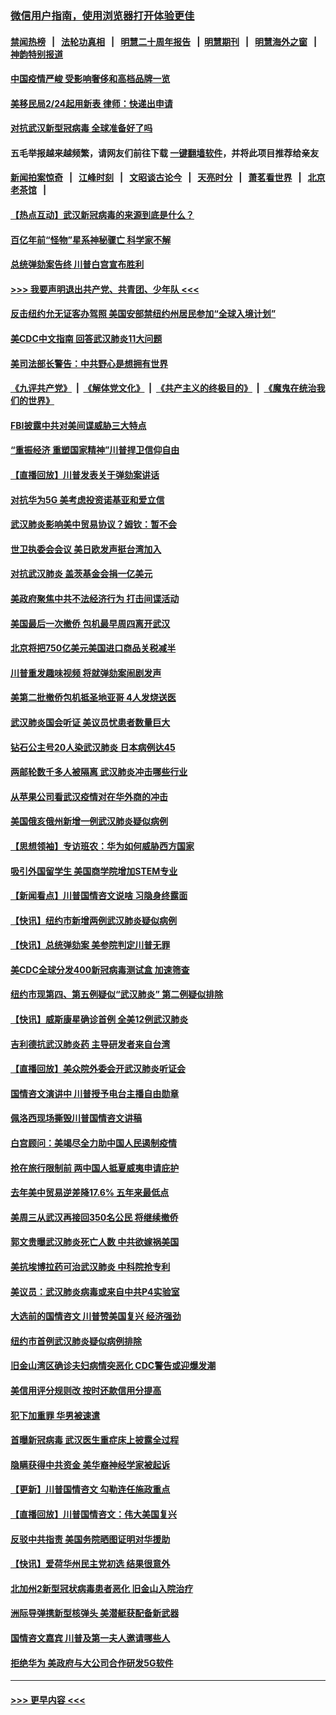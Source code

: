 ### [微信用户指南，使用浏览器打开体验更佳](https://github.com/gfw-breaker/banned-news1/blob/master/indexes/wechat-guide.md?t=0)
#### [禁闻热榜](热点新闻.md?t=0)  &nbsp;&nbsp;|&nbsp;&nbsp; [法轮功真相](https://github.com/gfw-breaker/truth/blob/master/README.md?t=0) &nbsp;&nbsp;|&nbsp;&nbsp; [明慧二十周年报告](https://github.com/gfw-breaker/mh-reports/blob/master/README.md?t=0) &nbsp;&nbsp;|&nbsp;&nbsp;[明慧期刊](https://github.com/gfw-breaker/mh-qikan) &nbsp;&nbsp;|&nbsp;&nbsp; [明慧海外之窗](https://github.com/gfw-breaker/mh-news/blob/master/README.md?t=0) &nbsp;&nbsp;|&nbsp;&nbsp; [神韵特别报道](https://github.com/gfw-breaker/mh-news/blob/master/shenyun.md?t=0)
#### [中国疫情严峻 受影响奢侈和高档品牌一览](../pages/nsc412/n11850319.md?t=02071044) 
#### [美移民局2/24起用新表 律师：快递出申请](../pages/nsc412/n11848220.md?t=02071044) 
#### [对抗武汉新型冠病毒 全球准备好了吗](../pages/nsc412/n11850142.md?t=02071044) 
#### 五毛举报越来越频繁，请网友们前往下载 [一键翻墙软件](https://github.com/gfw-breaker/ssr-accounts)，并将此项目推荐给亲友
#### [新闻拍案惊奇](https://github.com/gfw-breaker/banned-news1/blob/master/pages/link4.md) &nbsp;&nbsp;|&nbsp;&nbsp; [江峰时刻](https://github.com/gfw-breaker/banned-news1/blob/master/pages/link4.md) &nbsp;&nbsp;|&nbsp;&nbsp; [文昭谈古论今](https://github.com/gfw-breaker/banned-news1/blob/master/pages/link4.md) &nbsp;&nbsp;|&nbsp;&nbsp; [天亮时分](https://github.com/gfw-breaker/banned-news1/blob/master/pages/link4.md) &nbsp;&nbsp;|&nbsp;&nbsp; [萧茗看世界](https://github.com/gfw-breaker/banned-news1/blob/master/pages/link4.md) &nbsp;&nbsp;|&nbsp;&nbsp; [北京老茶馆](https://github.com/gfw-breaker/banned-news1/blob/master/pages/link4.md) &nbsp;&nbsp;|&nbsp;&nbsp; 
#### [【热点互动】武汉新冠病毒的来源到底是什么？](../pages/nsc412/n11849749.md?t=02071044) 
#### [百亿年前“怪物”星系神秘骤亡 科学家不解](../pages/nsc412/n11849863.md?t=02071044) 
#### [总统弹劾案告终 川普白宫宣布胜利](../pages/nsc412/n11849985.md?t=02071044) 
#### [>>> 我要声明退出共产党、共青团、少年队 <<<](https://github.com/begood0513/goodnews/blob/master/quit/letter.md) 
#### [反击纽约允无证客办驾照  美国安部禁纽约州居民参加“全球入境计划”](../pages/nsc412/n11849828.md?t=02071044) 
#### [美CDC中文指南 回答武汉肺炎11大问题](../pages/nsc412/n11849703.md?t=02071044) 
#### [美司法部长警告：中共野心是想拥有世界](../pages/nsc412/n11849769.md?t=02071044) 
#### [《九评共产党》](https://github.com/begood0513/9ping.md/blob/master/README.md) &nbsp;|&nbsp; [《解体党文化》](../../../../jtdwh.md/blob/master/README.md)  &nbsp;|&nbsp; [《共产主义的终极目的》](../../../../gczydzjmd.md/blob/master/README.md) &nbsp;|&nbsp; [《魔鬼在统治我们的世界》](../../../../mgztzwmdsj.md/blob/master/README.md) 
#### [FBI披露中共对美间谍威胁三大特点](../pages/nsc412/n11849700.md?t=02071044) 
#### [“重振经济 重塑国家精神”川普捍卫信仰自由](../pages/nsc412/n11849641.md?t=02071044) 
#### [【直播回放】川普发表关于弹劾案讲话](../pages/nsc412/n11849472.md?t=02071044) 
#### [对抗华为5G 美考虑投资诺基亚和爱立信](../pages/nsc412/n11849510.md?t=02071044) 
#### [武汉肺炎影响美中贸易协议？姆钦：暂不会](../pages/nsc412/n11849497.md?t=02071044) 
#### [世卫执委会会议 美日欧发声挺台湾加入](../pages/nsc412/n11849433.md?t=02071044) 
#### [对抗武汉肺炎 盖茨基金会捐一亿美元](../pages/nsc412/n11848953.md?t=02071044) 
#### [美政府聚焦中共不法经济行为 打击间谍活动](../pages/nsc412/n11849322.md?t=02071044) 
#### [美国最后一次撤侨 包机最早周四离开武汉](../pages/nsc412/n11849395.md?t=02071044) 
#### [北京将把750亿美元美国进口商品关税减半](../pages/nsc412/n11848896.md?t=02071044) 
#### [川普重发趣味视频 将就弹劾案闹剧发声](../pages/nsc412/n11848715.md?t=02071044) 
#### [美第二批撤侨包机抵圣地亚哥 4人发烧送医](../pages/nsc412/n11847923.md?t=02071044) 
#### [武汉肺炎国会听证 美议员忧患者数量巨大](../pages/nsc412/n11844851.md?t=02071044) 
#### [钻石公主号20人染武汉肺炎 日本病例达45](../pages/nsc412/n11847823.md?t=02071044) 
#### [两邮轮数千多人被隔离 武汉肺炎冲击哪些行业](../pages/nsc412/n11847456.md?t=02071044) 
#### [从苹果公司看武汉疫情对在华外商的冲击](../pages/nsc412/n11847586.md?t=02071044) 
#### [美国俄亥俄州新增一例武汉肺炎疑似病例](../pages/nsc412/n11847714.md?t=02071044) 
#### [【思想领袖】专访班农：华为如何威胁西方国家](../pages/nsc412/n11847306.md?t=02071044) 
#### [吸引外国留学生 美国商学院增加STEM专业](../pages/nsc412/n11847417.md?t=02071044) 
#### [【新闻看点】川普国情咨文说啥 习隐身终露面](../pages/nsc412/n11847016.md?t=02071044) 
#### [【快讯】纽约市新增两例武汉肺炎疑似病例](../pages/nsc412/n11847250.md?t=02071044) 
#### [【快讯】总统弹劾案 美参院判定川普无罪](../pages/nsc412/n11847316.md?t=02071044) 
#### [美CDC全球分发400新冠病毒测试盒 加速筛查](../pages/nsc412/n11847260.md?t=02071044) 
#### [纽约市现第四、第五例疑似“武汉肺炎”   第二例疑似排除](../pages/nsc412/n11847332.md?t=02071044) 
#### [【快讯】威斯康星确诊首例 全美12例武汉肺炎](../pages/nsc412/n11847162.md?t=02071044) 
#### [吉利德抗武汉肺炎药 主导研发者来自台湾](../pages/nsc412/n11847064.md?t=02071044) 
#### [【直播回放】美众院外委会开武汉肺炎听证会](../pages/nsc412/n11846727.md?t=02071044) 
#### [国情咨文演讲中 川普授予电台主播自由勋章](../pages/nsc412/n11846815.md?t=02071044) 
#### [佩洛西现场撕毁川普国情咨文讲稿](../pages/nsc412/n11846724.md?t=02071044) 
#### [白宫顾问：美竭尽全力助中国人民遏制疫情](../pages/nsc412/n11846756.md?t=02071044) 
#### [抢在旅行限制前 两中国人抵夏威夷申请庇护](../pages/nsc412/n11846866.md?t=02071044) 
#### [去年美中贸易逆差降17.6% 五年来最低点](../pages/nsc412/n11846755.md?t=02071044) 
#### [美周三从武汉再接回350名公民 将继续撤侨](../pages/nsc412/n11846705.md?t=02071044) 
#### [郭文贵曝武汉肺炎死亡人数 中共欲嫁祸美国](../pages/nsc412/n11846240.md?t=02071044) 
#### [美抗埃博拉药可治武汉肺炎 中科院抢专利](../pages/nsc412/n11846409.md?t=02071044) 
#### [美议员：武汉肺炎病毒或来自中共P4实验室](../pages/nsc412/n11846043.md?t=02071044) 
#### [大选前的国情咨文 川普赞美国复兴 经济强劲](../pages/nsc412/n11845526.md?t=02071044) 
#### [纽约市首例武汉肺炎疑似病例排除](../pages/nsc412/n11844989.md?t=02071044) 
#### [旧金山湾区确诊夫妇病情突恶化 CDC警告或迎爆发潮](../pages/nsc412/n11845730.md?t=02071044) 
#### [美信用评分规则改  按时还款信用分提高](../pages/nsc412/n11845488.md?t=02071044) 
#### [犯下加重罪 华男被速遣](../pages/nsc412/n11845476.md?t=02071044) 
#### [首曝新冠病毒 武汉医生重症床上披露全过程](../pages/nsc412/n11845150.md?t=02071044) 
#### [隐瞒获得中共资金 美华裔神经学家被起诉](../pages/nsc412/n11844879.md?t=02071044) 
#### [【更新】川普国情咨文 勾勒连任施政重点](../pages/nsc412/n11845223.md?t=02071044) 
#### [【直播回放】川普国情咨文：伟大美国复兴](../pages/nsc412/n11842079.md?t=02071044) 
#### [反驳中共指责 美国务院晒图证明对华援助](../pages/nsc412/n11844859.md?t=02071044) 
#### [【快讯】爱荷华州民主党初选 结果很意外](../pages/nsc412/n11844878.md?t=02071044) 
#### [北加州2新型冠状病毒患者恶化 旧金山入院治疗](../pages/nsc412/n11844842.md?t=02071044) 
#### [洲际导弹携新型核弹头 美潜艇获配备新武器](../pages/nsc412/n11844680.md?t=02071044) 
#### [国情咨文嘉宾 川普及第一夫人邀请哪些人](../pages/nsc412/n11844712.md?t=02071044) 
#### [拒绝华为 美政府与大公司合作研发5G软件](../pages/nsc412/n11844625.md?t=02071044) 

----
#### [ >>> 更早内容 <<< ](../indexes/nsc412-earlier.md)
